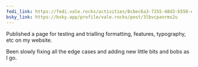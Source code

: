```yaml
---
fedi_link: https://fedi.vale.rocks/activities/8cbec6a3-7255-48d3-b550-ef3af30d42e4
bsky_link: https://bsky.app/profile/vale.rocks/post/3lbvcpanrms2u
---
```


Published a page for testing and trialling formatting, features, typography, etc on my website.

Been slowly fixing all the edge cases and adding new little bits and bobs as I go.
